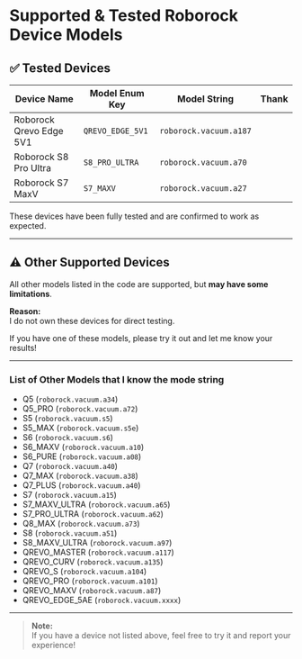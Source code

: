 # Supported & Tested Roborock Device Models

## ✅ Tested Devices

| Device Name                | Model Enum Key         | Model String                  |    Thank         |
|----------------------------|------------------------|-------------------------------|------------------|
| Roborock Qrevo Edge 5V1    | `QREVO_EDGE_5V1`       | `roborock.vacuum.a187`        |                  |
| Roborock S8 Pro Ultra      | `S8_PRO_ULTRA`         | `roborock.vacuum.a70`         |                  |
| Roborock S7 MaxV           | `S7_MAXV`              | `roborock.vacuum.a27`         |                  |

These devices have been fully tested and are confirmed to work as expected.

---

## ⚠️ Other Supported Devices

All other models listed in the code are supported, but **may have some limitations**.

**Reason:**  
I do not own these devices for direct testing.

If you have one of these models, please try it out and let me know your results!

---

### List of Other Models that I know the mode string

- Q5 (`roborock.vacuum.a34`)
- Q5_PRO (`roborock.vacuum.a72`)
- S5 (`roborock.vacuum.s5`)
- S5_MAX (`roborock.vacuum.s5e`)
- S6 (`roborock.vacuum.s6`)
- S6_MAXV (`roborock.vacuum.a10`)
- S6_PURE (`roborock.vacuum.a08`)
- Q7 (`roborock.vacuum.a40`)
- Q7_MAX (`roborock.vacuum.a38`)
- Q7_PLUS (`roborock.vacuum.a40`)
- S7 (`roborock.vacuum.a15`)
- S7_MAXV_ULTRA (`roborock.vacuum.a65`)
- S7_PRO_ULTRA (`roborock.vacuum.a62`)
- Q8_MAX (`roborock.vacuum.a73`)
- S8 (`roborock.vacuum.a51`)
- S8_MAXV_ULTRA (`roborock.vacuum.a97`)
- QREVO_MASTER (`roborock.vacuum.a117`)
- QREVO_CURV (`roborock.vacuum.a135`)
- QREVO_S (`roborock.vacuum.a104`)
- QREVO_PRO (`roborock.vacuum.a101`)
- QREVO_MAXV (`roborock.vacuum.a87`)
- QREVO_EDGE_5AE (`roborock.vacuum.xxxx`)

---

> **Note:**  
> If you have a device not listed above, feel free to try it and report your experience!